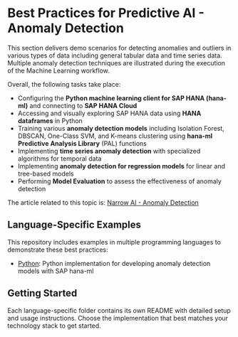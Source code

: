 # Best Practices for Predictive AI - Anomaly Detection

This section delivers demo scenarios for detecting anomalies and outliers in various types of data including general tabular data and time series data. Multiple anomaly detection techniques are illustrated during the execution of the Machine Learning workflow.

Overall, the following tasks take place:

- Configuring the **Python machine learning client for SAP HANA (hana-ml)** and connecting to **SAP HANA Cloud**
- Accessing and visually exploring SAP HANA data using **HANA dataframes** in Python
- Training various **anomaly detection models** including Isolation Forest, DBSCAN, One-Class SVM, and K-means clustering using **hana-ml Predictive Analysis Library** (PAL) functions
- Implementing **time series anomaly detection** with specialized algorithms for temporal data
- Implementing **anomaly detection for regression models** for linear and tree-based models
- Performing **Model Evaluation** to assess the effectiveness of anomaly detection

The article related to this topic is: [Narrow AI - Anomaly Detection](https://btp-ai-bp.docs.sap/docs/technical-view/narrow-ai/anomaly-detection)

## Language-Specific Examples

This repository includes examples in multiple programming languages to demonstrate these best practices:

- [Python](./python/): Python implementation for developing anomaly detection models with SAP hana-ml

## Getting Started

Each language-specific folder contains its own README with detailed setup and usage instructions. Choose the implementation that best matches your technology stack to get started.
